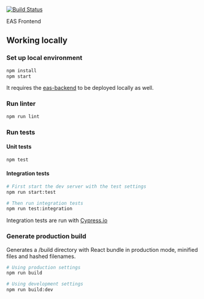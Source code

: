 [![Build Status](https://travis-ci.org/etcaterva/eas-frontend.svg?branch=master)](https://travis-ci.org/etcaterva/eas-frontend)

EAS Frontend

## Working locally
### Set up local environment

```bash
npm install
npm start
```

It requires the [eas-backend](https://github.com/etcaterva/eas-backend) to be deployed locally as well.

### Run linter

```bash
npm run lint
```

### Run tests

#### Unit tests
```bash
npm test
```

#### Integration tests
```bash
# First start the dev server with the test settings
npm run start:test

# Then run integration tests
npm run test:integration
```
Integration tests are run with [Cypress.io](https://www.cypress.io/)

### Generate production build
Generates a /build directory with React bundle in production mode, minified files and hashed filenames.

```bash
# Using production settings
npm run build
```
```bash
# Using development settings
npm run build:dev
```
